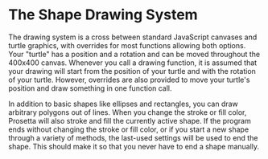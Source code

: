 # The Shape Drawing System

The drawing system is a cross between standard JavaScript canvases and turtle graphics, with overrides for most functions allowing both options. Your "turtle" has a position and a rotation and can be moved throughout the 400x400 canvas. Whenever you call a drawing function, it is assumed that your drawing will start from the position of your turtle and with the rotation of your turtle. However, overrides are also provided to move your turtle's position and draw something in one function call.

In addition to basic shapes like ellipses and rectangles, you can draw arbitrary polygons out of lines. When you change the stroke or fill color, Prosetta will also stroke and fill the currently active shape. If the program ends without changing the stroke or fill color, or if you start a new shape through a variety of methods, the last-used settings will be used to end the shape. This should make it so that you never have to end a shape manually.
